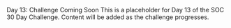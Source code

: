 Day 13: Challenge Coming Soon
This is a placeholder for Day 13 of the SOC 30 Day Challenge.
Content will be added as the challenge progresses.
